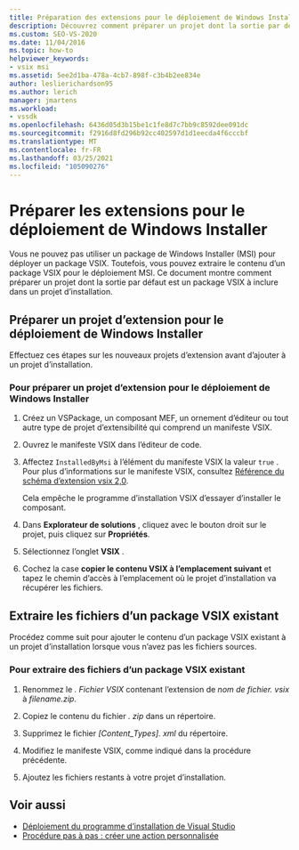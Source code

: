 ```yaml
---
title: Préparation des extensions pour le déploiement de Windows Installer | Microsoft Docs
description: Découvrez comment préparer un projet dont la sortie par défaut est un package VSIX à inclure dans un projet d’installation.
ms.custom: SEO-VS-2020
ms.date: 11/04/2016
ms.topic: how-to
helpviewer_keywords:
- vsix msi
ms.assetid: 5ee2d1ba-478a-4cb7-898f-c3b4b2ee834e
author: leslierichardson95
ms.author: lerich
manager: jmartens
ms.workload:
- vssdk
ms.openlocfilehash: 6436d05d3b15be1c1fe8d7c7bb9c8592dee091dc
ms.sourcegitcommit: f2916d8fd296b92cc402597d1d1eecda4f6cccbf
ms.translationtype: MT
ms.contentlocale: fr-FR
ms.lasthandoff: 03/25/2021
ms.locfileid: "105090276"
---
```

# <a name="prepare-extensions-for-windows-installer-deployment"></a>Préparer les extensions pour le déploiement de Windows Installer
Vous ne pouvez pas utiliser un package de Windows Installer (MSI) pour déployer un package VSIX. Toutefois, vous pouvez extraire le contenu d’un package VSIX pour le déploiement MSI. Ce document montre comment préparer un projet dont la sortie par défaut est un package VSIX à inclure dans un projet d’installation.

## <a name="prepare-an-extension-project-for-windows-installer-deployment"></a>Préparer un projet d’extension pour le déploiement de Windows Installer
 Effectuez ces étapes sur les nouveaux projets d’extension avant d’ajouter à un projet d’installation.

### <a name="to-prepare-an-extension-project-for-windows-installer-deployment"></a>Pour préparer un projet d’extension pour le déploiement de Windows Installer

1. Créez un VSPackage, un composant MEF, un ornement d’éditeur ou tout autre type de projet d’extensibilité qui comprend un manifeste VSIX.

2. Ouvrez le manifeste VSIX dans l’éditeur de code.

3. Affectez `InstalledByMsi` à l’élément du manifeste VSIX la valeur `true` . Pour plus d’informations sur le manifeste VSIX, consultez [Référence du schéma d’extension vsix 2,0](../extensibility/vsix-extension-schema-2-0-reference.md).

     Cela empêche le programme d’installation VSIX d’essayer d’installer le composant.

4. Dans **Explorateur de solutions** , cliquez avec le bouton droit sur le projet, puis cliquez sur **Propriétés**.

5. Sélectionnez l’onglet **VSIX** .

6. Cochez la case **copier le contenu VSIX à l’emplacement suivant** et tapez le chemin d’accès à l’emplacement où le projet d’installation va récupérer les fichiers.

## <a name="extract-files-from-an-existing-vsix-package"></a>Extraire les fichiers d’un package VSIX existant
 Procédez comme suit pour ajouter le contenu d’un package VSIX existant à un projet d’installation lorsque vous n’avez pas les fichiers sources.

### <a name="to-extract-files-from-an-existing-vsix-package"></a>Pour extraire des fichiers d’un package VSIX existant

1. Renommez le *. Fichier VSIX* contenant l’extension de *nom de fichier. vsix* à *filename.zip*.

2. Copiez le contenu du fichier *. zip* dans un répertoire.

3. Supprimez le fichier *[Content_Types]. xml* du répertoire.

4. Modifiez le manifeste VSIX, comme indiqué dans la procédure précédente.

5. Ajoutez les fichiers restants à votre projet d’installation.

## <a name="see-also"></a>Voir aussi
- [Déploiement du programme d’installation de Visual Studio](/previous-versions/2kt85ked(v=vs.120))
- [Procédure pas à pas : créer une action personnalisée](/previous-versions/visualstudio/visual-studio-2010/d9k65z2d(v=vs.100))